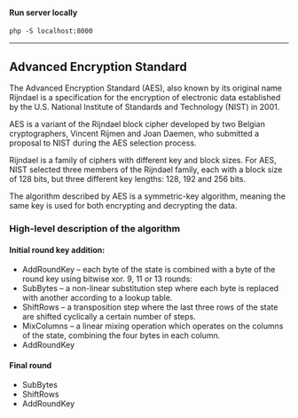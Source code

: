#### Run server locally
`php -S localhost:8000`

---

## Advanced Encryption Standard
The Advanced Encryption Standard (AES), also known by its original name Rijndael is a specification for the encryption of electronic data established by the U.S. National Institute of Standards and Technology (NIST) in 2001.

AES is a variant of the Rijndael block cipher developed by two Belgian cryptographers, Vincent Rijmen and Joan Daemen, who submitted a proposal to NIST during the AES selection process. 

Rijndael is a family of ciphers with different key and block sizes. For AES, NIST selected three members of the Rijndael family, each with a block size of 128 bits, but three different key lengths: 128, 192 and 256 bits.

The algorithm described by AES is a symmetric-key algorithm, meaning the same key is used for both encrypting and decrypting the data. 

### High-level description of the algorithm

#### Initial round key addition:
- AddRoundKey – each byte of the state is combined with a byte of the round key using bitwise xor.
9, 11 or 13 rounds:
- SubBytes – a non-linear substitution step where each byte is replaced with another according to a lookup table.
- ShiftRows – a transposition step where the last three rows of the state are shifted cyclically a certain number of steps.
- MixColumns – a linear mixing operation which operates on the columns of the state, combining the four bytes in each column.
- AddRoundKey

#### Final round
- SubBytes
- ShiftRows
- AddRoundKey
